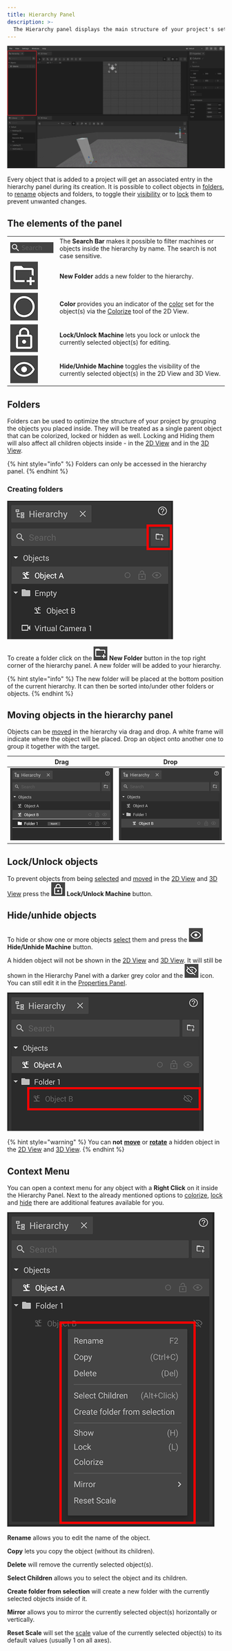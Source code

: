 ```yaml
---
title: Hierarchy Panel
description: >-
  The Hierarchy panel displays the main structure of your project's setup by providing you a tree view of all the objects your project currently contains. It can help you organizing your project's complexity and keeping an overview of your currently used assets.
---
```


![Hierarchy Panel](../../../.gitbook/assets/Hierarchy.jpg)

Every object that is added to a project will get an associated entry in the hierarchy panel during its creation. It is possible to collect objects in [folders](#folders), to [rename](../machines/renaming-objects-and-folders.md) objects and folders, to toggle their [visibility](#hide-unhide-objects) or to [lock](#lock-unlock-objects) them to prevent unwanted changes.

## The elements of the panel

|     |     |
| --- | --- |
| ![Hierarchy Search Bar](../../../.gitbook/assets/planning_hierarchy_panel_search.png) | The __Search Bar__ makes it possible to filter machines or objects inside the hierarchy by name. The search is not case sensitive. |
| ![Hierarchy New Folder](../../../.gitbook/assets/planning_hierarchy_panel_new_folder.png) | __New Folder__ adds a new folder to the hierarchy. |
| ![Hierarchy Color](../../../.gitbook/assets/planning_hierarchy_panel_color.png) | __Color__ provides you an indicator of the [color](../machines/highlighting-objects.md) set for the object(s) via the [Colorize](../machines/highlighting-objects.md) tool of the 2D View. |
| ![Hierarchy Lock/Unlock Machine](../../../.gitbook/assets/planning_hierarchy_panel_lock_unlock_machine.png) | __Lock/Unlock Machine__ lets you lock or unlock the currently selected object(s) for editing. |
| ![Hierarchy Hide/Unhide Machine](../../../.gitbook/assets/planning_hierarchy_panel_hide_unhide_machine.png) | __Hide/Unhide Machine__ toggles the visibility of the currently selected object(s) in the 2D View and 3D View. |

## Folders

Folders can be used to optimize the structure of your project by grouping the objects you placed inside. They will be treated as a single parent object that can be colorized, locked or hidden as well. Locking and Hiding them will also affect all children objects inside - in the [2D View](../user-interface/the-2d-panel.md) and in the [3D View](../user-interface/the-3d-view.md).

{% hint style="info" %}
Folders can only be accessed in the hierarchy panel.
{% endhint %}

### Creating folders

![](../../../.gitbook/assets/planning_hierarchy_new_folder.png)

To create a folder click on the ![Hierarchy New Folder](../../../.gitbook/assets/planning_hierarchy_panel_new_folder_small.png) __New Folder__ button in the top right corner of the hierarchy panel. A new folder will be added to your hierarchy.

{% hint style="info" %}
The new folder will be placed at the bottom position of the current hierarchy. It can then be sorted into/under other folders or objects. 
{% endhint %}

## Moving objects in the hierarchy panel

Objects can be [moved](../machines/select-objects.md#selecting-objects-via-the-hierarchy) in the hierarchy via drag and drop. A white frame will indicate where the object will be placed. Drop an object onto another one to group it together with the target.

| __Drag__ | __Drop__ |
| --- | --- |
| ![Hierarchy Move Drag](../../../.gitbook/assets/planning_hierarchy_moving_objects_drag.png) | ![Hierarchy Move Drop](../../../.gitbook/assets/planning_hierarchy_moving_objects_drop.png) |

## Lock/Unlock objects

To prevent objects from being [selected](../machines/select-objects.md#selecting-objects-in-the-2d--and-3d-panel) and [moved](../machines/move-objects.md) in the [2D View](the-2d-panel.md) and [3D View](the-3d-view.md) press the ![Hierarchy Lock](../../../.gitbook/assets/planning_hierarchy_panel_lock_unlock_machine_small.png) **Lock/Unlock Machine** button.

## Hide/unhide objects

To hide or show one or more objects [select](../machines/select-objects.md#selecting-objects-via-the-hierarchy) them and press the ![Hierarchy Visibility](../../../.gitbook/assets/planning_hierarchy_panel_hide_unhide_machine_small.png) **Hide/Unhide Machine** button.

A hidden object will not be shown in the [2D View](the-2d-panel.md) and [3D View](the-3d-view.md). It will still be shown in the Hierarchy Panel with a darker grey color and the ![Hierarchy Hidden Object](../../../.gitbook/assets/planning_hierarchy_panel_hidden_object_small.png) icon. You can still edit it in the [Properties Panel](./the-properties-panel.md).

![Hierarchy Hidden Object](../../../.gitbook/assets/planning_hierarchy_hidden_object.png)

{% hint style="warning" %}
You can __not__ [__move__](../machines/move-objects.md) or [__rotate__](../machines/rotate-objects.md) a hidden object in the [2D View](the-2d-panel.md) and [3D View](the-3d-view.md).
{% endhint %}

## Context Menu

You can open a context menu for any object with a __Right Click__ on it inside the Hierarchy Panel.
Next to the already mentioned options to [colorize](#the-elements-of-the-panel), [lock](#lock-unlock-objects) and [hide](#hide-unhide-objects) there are additional features available for you.

![Hierarchy Context Menu](../../../.gitbook/assets/planning_hierarchy_context_menu.png)

__Rename__ allows you to edit the name of the object.

__Copy__ lets you copy the object (without its children).

__Delete__ will remove the currently selected object(s).

__Select Children__ allows you to select the object and its children.

__Create folder from selection__ will create a new folder with the currently selected objects inside of it.

__Mirror__ allows you to mirror the currently selected object(s) horizontally or vertically.

__Reset Scale__ will set the [scale](../machines/scale-objects.md) value of the currently selected object(s) to its default values (usually 1 on all axes).